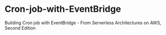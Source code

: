 # Cron-job-with-EventBridge
Building Cron job with EventBridge - From  Serverless Architectures on AWS, Second Edition
